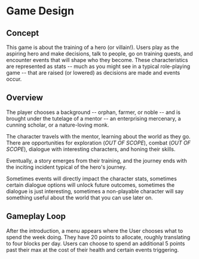 # Game Design
## Concept
This game is about the training of a hero (or villain!). Users play as the aspiring hero and make decisions, talk to people, go on training quests, and encounter events that will shape who they become. These characteristics are represented as stats -- much as you might see in a typical role-playing game -- that are raised (or lowered) as decisions are made and events occur.

## Overview
The player chooses a background -- orphan, farmer, or noble -- and is brought under the tutelage of a mentor -- an enterprising mercenary, a cunning scholar, or a nature-loving monk.

The character travels with the mentor, learning about the world as they go. There are opportunities for exploration (*OUT OF SCOPE*), combat (*OUT OF SCOPE*), dialogue with interesting characters, and honing their skills.

Eventually, a story emerges from their training, and the journey ends with the inciting incident typical of the hero's journey.

Sometimes events will directly impact the character stats, sometimes certain dialogue options will unlock future outcomes, sometimes the dialogue is just interesting, sometimes a non-playable character will say something useful about the world that you can use later on.

## Gameplay Loop
After the introduction, a menu appears where the User chooses what to spend the week doing. They have 20 points to allocate, roughly translating to four blocks per day. Users can choose to spend an additional 5 points past their max at the cost of their health and certain events triggering.



